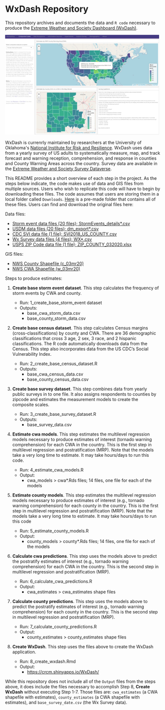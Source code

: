 # WxDash Repository 

This repository archives and documents the data and `R code` necessary to produce the [Extreme Weather and Society Dashboard (WxDash)](https://crcm.shinyapps.io/WxDash/). 

<a href = "https://crcm.shinyapps.io/WxDash/">
 <img src="https://github.com/oucrcm/wxdash/blob/master/example_dash.png" width="500" alt="chart">
</a>

WxDash is currenrly maintained by researchers at the University of Oklahoma's [National Institute for Risk and Resilience](risk.ou.edu). WxDash uses data from a yearly survey of US adults to systematically measure, map, and track forecast and warning reception, comprehension, and response in counties and County Warning Areas across the country. Survey data are available in the [Extreme Weather and Society Survey Dataverse](https://dataverse.harvard.edu/dataverse/wxsurvey).

This README provides a short overview of each step in the project. As the steps below indicate, the code makes use of data and GIS files from multiple sources. Users who wish to replicate this code will have to begin by downloading these files. The code assumes that users are storing them in a local folder called `Downloads`. [Here](https://www.dropbox.com/sh/g6f0kyq5rlufq02/AAD4u06hr5RqqRXH_HCCurCja?dl=0) is a pre-made folder that contains all of these files. Users can find and download the original files here:

Data files:

- [Storm event data files (20 files); StormEvents_details*.csv](https://www1.ncdc.noaa.gov/pub/data/swdi/stormevents/csvfiles/)
- [USDM data files (20 files); dm_export*.csv](https://droughtmonitor.unl.edu/Data/DataDownload/ComprehensiveStatistics.aspx)
- [CDC SVI data file (1 file); SVI2018_US_COUNTY.csv](https://svi.cdc.gov/data-and-tools-download.html)
- [Wx Survey data files (4 files); WX*.csv](https://dataverse.harvard.edu/dataverse/wxsurvey)
- [USPS ZIP Code data file (1 file); ZIP_COUNTY_032020.xlsx](https://www.huduser.gov/portal/datasets/usps_crosswalk.html)

GIS files:

- [NWS County Shapefile (c_03mr20)](https://www.weather.gov/gis/Counties)
- [NWS CWA Shapefile (w_03mr20)](https://www.weather.gov/gis/CWABounds)

Steps to produce estimates:

1.	**Create base storm event dataset**. This step calculates the frequency of storm events by CWA and county.
        
    - Run: 1_create_base_storm_event dataset
    - Outputs: 
        - base_cwa_storm_data.csv
        - base_county_storm_data.csv

2.	**Create base census dataset**. This step calculates Census margins (cross-classifications) by county and CWA. There are 36 demographic classifications that cross 3 age, 2 sex, 3 race, and 2 hispanic classifications. The R code automatically downloads data from the Census. This step also incorporates data from the US CDC’s Social Vulnerability Index.
        
    - Run: 2_create_base_census_dataset.R
    - Outputs: 
        - base_cwa_census_data.csv
        - base_county_census_data.csv

3.	**Create base survey dataset**. This step combines data from yearly public surveys in to one file. It also assigns respondents to counties by zipcode and estimates the measurement models to create the composite scales.
       
    - Run: 3_create_base_survey_dataset.R
    - Outputs:
        - base_survey_data.csv

4.	**Estimate cwa models**. This step estimates the multilevel regression models necessary to produce estimates of interest (tornado warning comprehension) for each CWA in the country. This is the first step in multilevel regression and postratification (MRP). Note that the models take a very long time to estimate. It may take hours/days to run this code.
       
    - Run: 4_estimate_cwa_models.R
    - Output:
        - cwa_models > cwa*.Rds files; 14 files, one file for each of the models

5.	**Estimate county models**. This step estimates the multilevel regression models necessary to produce estimates of interest (e.g., tornado warning comprehension) for each county in the country. This is the first step in multilevel regression and postratification (MRP). Note that the models take a very long time to estimate. It may take hours/days to run this code
       
    - Run: 5_estimate_county_models.R
    - Output:
        - county_models > county*.Rds files; 14 files, one file for each of the models

6. **Calculate cwa predictions**. This step uses the models above to predict the postratify estimates of interest (e.g., tornado warning comprehension) for each CWA in the country. This is the second step in multilevel regression and postratification (MRP).
       
    - Run: 6_calculate_cwa_predictions.R
    - Output:
        - cwa_estimates > cwa_estimates shape files

7. **Calculate county predictions**. This step uses the models above to predict the postratify estimates of interest (e.g., tornado warning comprehension) for each county in the country. This is the second step in multilevel regression and postratification (MRP).
       
    - Run: 7_calculate_county_predictions.R
    - Output:
        - county_estimates > county_estimates shape files

6.	**Create WxDash**. This step uses the files above to create the WxDash application.
      
    - Run: 8_create_wxdash.Rmd
    - Output:
        - https://crcm.shinyapps.io/WxDash/
                
While this repository does not include all of the `Output` files from the steps above, it does include the files necessary to accomplish Step 8, **Create WxDash** without executing Step 1-7. Those files are: `cwa_estimates` (a CWA shapefile with estimates), `county_estimates` (a CWA shapefile with estimates), and `base_survey_date.csv` (the Wx Survey data).
